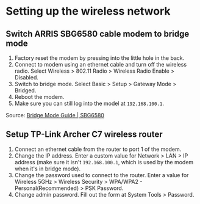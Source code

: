 # Setting up the wireless network

## Switch ARRIS SBG6580 cable modem to bridge mode

1. Factory reset the modem by pressing into the little hole in the back.
1. Connect to modem using an ethernet cable and turn off the wireless radio. Select Wireless > 802.11 Radio > Wireless Radio Enable > Disabled.
1. Switch to bridge mode. Select Basic > Setup > Gateway Mode > Bridged.
1. Reboot the modem.
1. Make sure you can still log into the model at `192.168.100.1`. 

Source: [Bridge Mode Guide | SBG6580](https://routerguide.net/motorola-surfboard-sbg6580-bridge-mode-guide/)

## Setup TP-Link Archer C7 wireless router

1. Connect an ethernet cable from the router to port 1 of the modem.
1. Change the IP address. Enter a custom value for Network > LAN > IP address (make sure it isn't `192.168.100.1`, which is used by the modem when it's in bridge mode).
1. Change the password used to connect to the router. Enter a value for Wireless 5GHz > Wireless Security > WPA/WPA2 - Personal(Recommended) > PSK Password.
1. Change admin password. Fill out the form at System Tools > Password.
